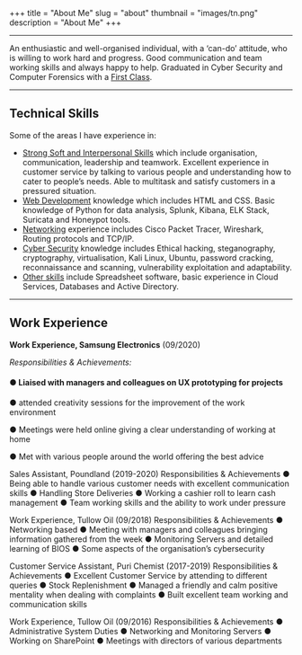 +++
title = "About Me"
slug = "about"
thumbnail = "images/tn.png"
description = "About Me"
+++

---------------------------
An enthusiastic and well-organised individual, with a ‘can-do’ attitude, who is willing to work hard and progress. Good communication and team working skills and always happy to help. Graduated in Cyber Security and Computer Forensics with a [First Class](). 

---------------------------

## Technical Skills

Some of the areas I have experience in:

* [Strong Soft and Interpersonal Skills]() which include organisation, communication, leadership and teamwork. Excellent experience in customer service by talking to various people and understanding how to cater to people’s needs. Able to multitask and satisfy customers in a pressured situation.
* [Web Development]() knowledge which includes HTML and CSS. Basic knowledge of Python for data analysis, Splunk, Kibana, ELK Stack, Suricata and Honeypot tools.
* [Networking]() experience includes Cisco Packet Tracer, Wireshark, Routing protocols and TCP/IP.
* [Cyber Security]() knowledge includes Ethical hacking, steganography, cryptography, virtualisation, Kali Linux, Ubuntu, password cracking, reconnaissance and scanning, vulnerability exploitation and adaptability. 
* [Other skills]() include Spreadsheet software, basic experience in Cloud Services, Databases and Active Directory. 

---------------------------

## Work Experience 

**Work Experience, Samsung Electronics** (09/2020)

*Responsibilities & Achievements:*

<h4> ●	Liaised with managers and colleagues on UX prototyping for projects </h4>

●	attended creativity sessions for the improvement of the work environment

●	Meetings were held online giving a clear understanding of working at home

●	Met with various people around the world offering the best advice 

Sales Assistant, Poundland (2019-2020)
Responsibilities & Achievements
●	Being able to handle various customer needs with excellent communication skills
●	Handling Store Deliveries 
●	Working a cashier roll to learn cash management 
●	Team working skills and the ability to work under pressure

Work Experience, Tullow Oil (09/2018)
Responsibilities & Achievements
●	Networking based 
●	Meeting with managers and colleagues bringing information gathered from the week
●	Monitoring Servers and detailed learning of BIOS
●	Some aspects of the organisation’s cybersecurity 

Customer Service Assistant, Puri Chemist (2017-2019)
Responsibilities & Achievements
●	Excellent Customer Service by attending to different queries 
●	Stock Replenishment 
●	Managed a friendly and calm positive mentality when dealing with complaints
●	Built excellent team working and communication skills 

Work Experience, Tullow Oil (09/2016)
Responsibilities & Achievements
●	Administrative System Duties
●	Networking and Monitoring Servers
●	Working on SharePoint
●	Meetings with directors of various departments 
